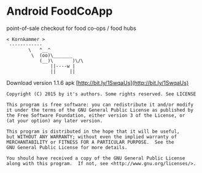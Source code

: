 #  Android FoodCoApp
point-of-sale checkout for food co-ops / food hubs

```
< Kornkammer >
 ------------
        \   ^__^
         \  (oo)\_______
            (__)\       )\/\
                ||----w |
                ||     ||

```

Download version 1.1.6 apk [http://bit.ly/1SwqaUs](http://bit.ly/1SwqaUs)


 
    Copyright (C) 2015 by it's authors. Some rights reserved. See LICENSE

    This program is free software: you can redistribute it and/or modify
    it under the terms of the GNU General Public License as published by
    the Free Software Foundation, either version 3 of the License, or
    (at your option) any later version.

    This program is distributed in the hope that it will be useful,
    but WITHOUT ANY WARRANTY; without even the implied warranty of
    MERCHANTABILITY or FITNESS FOR A PARTICULAR PURPOSE.  See the
    GNU General Public License for more details.

    You should have received a copy of the GNU General Public License
    along with this program.  If not, see <http://www.gnu.org/licenses/>.

